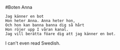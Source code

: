 #Boten Anna

```
Jag känner en bot
Hon heter Anna. Anna heter hon,
Och hon kan banna banna dig så hårt
Hon röjer upp I våran kanal.
Jag vill berätta föare dig att jag känner en bot.
```

I can't even read Swedish.
